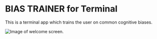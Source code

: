 # BIAS TRAINER for Terminal
This is a terminal app which trains the user on common cognitive biases.

![Image of welcome screen.](https://i.imgur.com/JQXgWuH.png)
